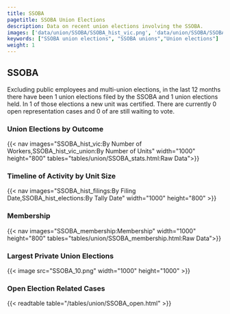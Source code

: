 ```yaml
---
title: SSOBA
pagetitle: SSOBA Union Elections
description: Data on recent union elections involving the SSOBA.
images: ['data/union/SSOBA/SSOBA_hist_vic.png', 'data/union/SSOBA/SSOBA_hist_size.png', 'data/union/SSOBA/SSOBA_10.png']
keywords: ["SSOBA union elections", "SSOBA unions","Union elections"]
weight: 1
---
```

##  SSOBA

Excluding public employees and multi-union elections, in the last 12 months there have been 1 union elections filed by the SSOBA and 1 union elections held. In 1 of those elections a new unit was certified. There are currently 0 open representation cases and 0 of are still waiting to vote.

### Union Elections by Outcome
{{< nav images="SSOBA_hist_vic:By Number of Workers,SSOBA_hist_vic_union:By Number of Units" width="1000" height="800" tables="tables/union/SSOBA_stats.html:Raw Data">}}

### Timeline of Activity by Unit Size
{{< nav images="SSOBA_hist_filings:By Filing Date,SSOBA_hist_elections:By Tally Date" width="1000" height="800" >}}

### Membership
{{< nav images="SSOBA_membership:Membership" width="1000" height="800" tables="tables/union/SSOBA_membership.html:Raw Data">}}

### Largest Private Union Elections
{{< image src="SSOBA_10.png" width="1000" height="1000"  >}}

### Open Election Related Cases
{{< readtable table="/tables/union/SSOBA_open.html" >}}

